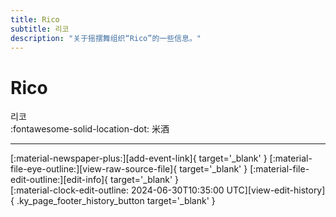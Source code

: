 ```yaml
---
title: Rico
subtitle: 리코
description: "关于摇摆舞组织“Rico”的一些信息。"
---
```


# Rico

리코  
:fontawesome-solid-location-dot: 米酒  


---

<div class="ky_page_footer" markdown>
<div class="ky_page_footer_trailing" markdown="span">
[:material-newspaper-plus:][add-event-link]{ target='_blank' }
[:material-file-eye-outline:][view-raw-source-file]{ target='_blank' }
[:material-file-edit-outline:][edit-info]{ target='_blank' }
</div>
<div class="ky_page_footer_leading" markdown="span">
[:material-clock-edit-outline: 2024-06-30T10:35:00 UTC][view-edit-history]{ .ky_page_footer_history_button target='_blank' }
</div>
</div>

[add-event-link]: https://github.com/swingdance/events/issues/new?assignees=&labels=add+event&projects=&template=02-add_entity.yml&title=%5Bkr%5D%20%3CName%3E&region=kr&province=Cheongju&city=Cheongju&org_id=rico "添加活动"
[view-raw-source-file]: https://github.com/swingdance/orgs/blob/main/kr/rico.json "查看原始源文件"
[edit-info]: https://github.com/swingdance/orgs/issues/new?assignees=&labels=update+org&projects=&template=03-update_entity.yml&title=%5Bkr%5D%20Rico&region=kr&id=rico&name=Rico "编辑信息"

[view-edit-history]: https://github.com/swingdance/orgs/commits/main/kr/rico.json "查看编辑历史"
